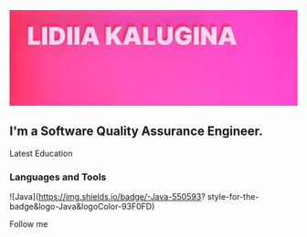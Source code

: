 ![Header](https://github.com/KLidya/KLidya/blob/main/Assets/Group%203.jpg)

## I'm a Software Quality Assurance Engineer.

Latest Education

### Languages and Tools
![Java](https://img.shields.io/badge/-Java-550593? 
style-for-the-badge&logo-Java&logoColor-93F0FD)

Follow me
